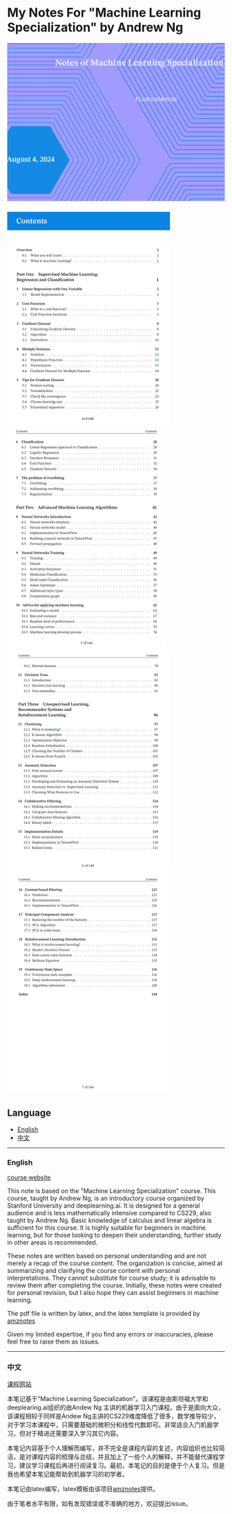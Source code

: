 # My Notes For "Machine Learning Specialization" by Andrew Ng 

<img src="images/cover.png" style="zoom:50%;" />

<img src="images/content1.png" style="zoom:50%;" />

<img src="images/content2.png" style="zoom:50%;" />

<img src="images/content3.png" style="zoom:50%;" />

<img src="images/content4.png" style="zoom:50%;" />

## Language 

- [English](#english) 
- [中文](#中文)
---
### English

[course website](https://www.coursera.org/specializations/machine-learning-introduction)

This note is based on the "Machine Learning Specialization" course. This course, taught by Andrew Ng, is an introductory course organized by Stanford University and deeplearning.ai. It is designed for a general audience and is less mathematically intensive compared to CS229, also taught by Andrew Ng. Basic knowledge of calculus and linear algebra is sufficient for this course. It is highly suitable for beginners in machine learning, but for those looking to deepen their understanding, further study in other areas is recommended.

These notes are written based on personal understanding and are not merely a recap of the course content. The organization is concise, aimed at summarizing and clarifying the course content with personal interpretations. They cannot substitute for course study; it is advisable to review them after completing the course. Initially, these notes were created for personal revision, but I also hope they can assist beginners in machine learning.

The pdf file is written by latex, and the latex template is provided by [amznotes](https://github.com/alexmingzhang/amznotes) 

Given my limited expertise, if you find any errors or inaccuracies, please feel free to raise them as issues.

---
### 中文

[课程网站](https://www.coursera.org/specializations/machine-learning-introduction)

本笔记基于"Machine Learning Specialization"。该课程是由斯坦福大学和deeplearing.ai组织的由Andew Ng 主讲的机器学习入门课程。由于是面向大众，该课程相较于同样是Andew Ng主讲的CS229难度降低了很多，数学推导较少，对于学习本课程中，只需要基础的微积分和线性代数即可。非常适合入门机器学习，但对于精进还需要深入学习其它内容。

本笔记内容基于个人理解而编写，并不完全是课程内容的复述，内容组织也比较简洁，是对课程内容的梳理与总结，并且加上了一些个人的解释，并不能替代课程学习，建议学习课程后再进行阅读复习。最初，本笔记的目的是便于个人复习。但是我也希望本笔记能帮助到机器学习的初学者。

本笔记由latex编写，latex模板由该项目[amznotes](https://github.com/alexmingzhang/amznotes)提供。

由于笔者水平有限，如有发现错误或不准确的地方，欢迎提出issue。
